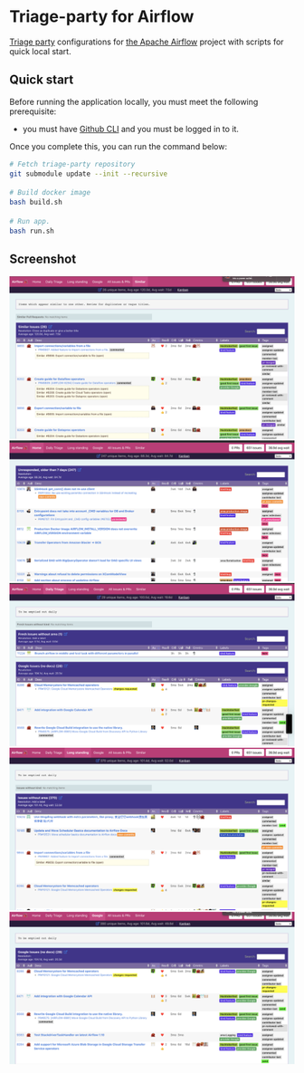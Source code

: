 # Triage-party for Airflow


[Triage party](https://github.com/google/triage-party) configurations for [the Apache Airflow](https://github.com/apache/airflow) project with scripts for quick local start.

## Quick start

Before running the application locally, you must meet the following prerequisite:

- you must have [Github CLI](https://github.com/cli/cli) and you must be logged in to it.

Once you complete this, you can run the command below:

```bash
# Fetch triage-party repository
git submodule update --init --recursive

# Build docker image
bash build.sh

# Run app.
bash run.sh
```

## Screenshot

![](./images/1.png)
![](./images/2.png)
![](./images/3.png)
![](./images/4.png)
![](./images/5.png)
